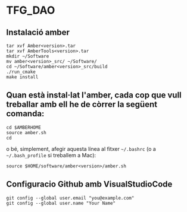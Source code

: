 # TFG_DAO

## Instalació amber

```
tar xvf Amber<version>.tar 
tar xvf AmberTools<version>.tar 
mkdir ~/Software
mv amber<version>_src/ ~/Software/
cd ~/Software/amber<version>_src/build
./run_cmake
make install

```
## Quan està instal·lat l'amber, cada cop que vull treballar amb ell he de còrrer la següent comanda:

```
cd $AMBERHOME
source amber.sh
cd

```

o bé, simplement, afegir aquesta línea al fitxer `~/.bashrc` (o a `~/.bash_profile` si treballem a Mac):
```
source $HOME/software/amber<version>/amber.sh
```


## Configuracio Github amb VisualStudioCode
```
git config --global user.email "you@example.com"
git config --global user.name "Your Name"

```

